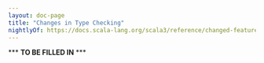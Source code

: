 ```yaml
---
layout: doc-page
title: "Changes in Type Checking"
nightlyOf: https://docs.scala-lang.org/scala3/reference/changed-features/type-checking.html
---
```


*** **TO BE FILLED IN** ***
